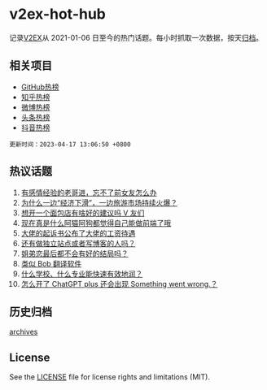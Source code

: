 # v2ex-hot-hub

 记录[V2EX](https://www.v2ex.com/)从 2021-01-06 日至今的热门话题。每小时抓取一次数据，按天[归档](archives)。
 
 ## 相关项目

- [GitHub热榜](https://github.com/lonnyzhang423/github-hot-hub)
- [知乎热榜](https://github.com/lonnyzhang423/zhihu-hot-hub)
- [微博热榜](https://github.com/lonnyzhang423/weibo-hot-hub)
- [头条热榜](https://github.com/lonnyzhang423/toutiao-hot-hub)
- [抖音热榜](https://github.com/lonnyzhang423/douyin-hot-hub)


 `更新时间：2023-04-17 13:06:50 +0800`

## 热议话题

1. [有感情经验的老哥进，忘不了前女友怎么办](https://www.v2ex.com/t/932912)
1. [为什么一边“经济下滑”，一边旅游市场持续火爆？](https://www.v2ex.com/t/933053)
1. [想开一个面包店有啥好的建议吗 V 友们](https://www.v2ex.com/t/933044)
1. [现在真是什么阿猫阿狗都觉得自己能做前端了哦](https://www.v2ex.com/t/933052)
1. [大佬的起诉书公布了大佬的工资待遇](https://www.v2ex.com/t/933037)
1. [还有做独立站点或者写博客的人吗？](https://www.v2ex.com/t/932931)
1. [姐弟恋最后都不会有好的结局吗？](https://www.v2ex.com/t/933056)
1. [类似 Bob 翻译软件](https://www.v2ex.com/t/932954)
1. [什么学校、什么专业能快速有效地润？](https://www.v2ex.com/t/932998)
1. [怎么开了 ChatGPT plus 还会出现 Something went wrong.？](https://www.v2ex.com/t/932930)

## 历史归档

[archives](archives)

## License

See the [LICENSE](LICENSE) file for license rights and limitations (MIT).
